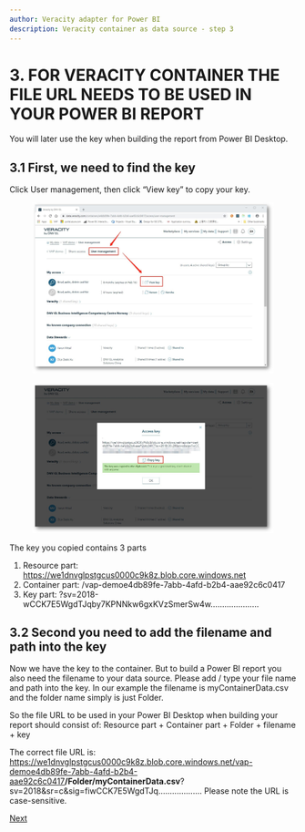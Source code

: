 ```yaml
---
author: Veracity adapter for Power BI
description: Veracity container as data source - step 3
---
```


# 3.	FOR VERACITY CONTAINER THE FILE URL NEEDS TO BE USED IN YOUR POWER BI REPORT

You will later use the key when building the report from Power BI Desktop. 

## 3.1	First, we need to find the key
Click User management, then click “View key” to copy your key. 

<figure>
	<img src="assets/4.jpg"/>
</figure>

<figure>
	<img src="assets/5.jpg"/>
</figure>

The key you copied contains 3 parts 
1.	Resource part: https://we1dnvglpstgcus0000c9k8z.blob.core.windows.net  
2.	Container part:  /vap-demoe4db89fe-7abb-4afd-b2b4-aae92c6c0417
3.	Key part: ?sv=2018-wCCK7E5WgdTJqby7KPNNkw6gxKVzSmerSw4w…………………

## 3.2	Second you need to add the filename and path into the key
Now we have the key to the container. But to build a Power BI report you also need the filename to your data source. Please add / type your file name and path into the key. In our example the filename is myContainerData.csv and the folder name simply is just Folder.

So the file URL to be used in your Power BI Desktop when building your report should consist of: Resource part + Container part + Folder + filename + key

The correct file URL is: https://we1dnvglpstgcus0000c9k8z.blob.core.windows.net/vap-demoe4db89fe-7abb-4afd-b2b4-aae92c6c0417<b>/Folder/myContainerData.csv</b>?sv=2018&sr=c&sig=fiwCCK7E5WgdTJq...................
Please note the URL is case-sensitive.

[Next](4-create-PowerBI-report.md)